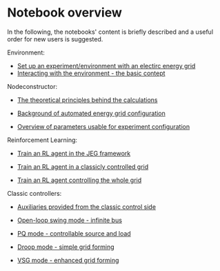 # Notebook overview

In the following, the notebooks' content is briefly described and a useful order for new users is suggested.  

Environment:
* [Set up an experiment/environment with an electirc energy grid](https://github.com/upb-lea/JuliaElectricGrid.jl/blob/main/examples/notebooks/Env_Create_DEMO.ipynb)
* [Interacting with the environment - the basic contept](https://github.com/upb-lea/JuliaElectricGrid.jl/blob/main/examples/notebooks/Env_Interaction_DEMO.ipynb)

Nodeconstructor:
* [The theoretical principles behind the calculations](https://github.com/upb-lea/JuliaElectricGrid.jl/blob/main/examples/notebooks/NodeConstructor_Theory_DEMO.ipynb)
* [Background of automated energy grid configuration](https://github.com/upb-lea/JuliaElectricGrid.jl/blob/main/examples/notebooks/NodeConstructor_Application_DEMO.ipynb)

* [Overview of parameters usable for experiment configuration](https://github.com/upb-lea/JuliaElectricGrid.jl/blob/main/examples/notebooks/Default_Parameters.ipynb)

Reinforcement Learning:
* [Train an RL agent in the JEG framework](https://github.com/upb-lea/JuliaElectricGrid.jl/blob/main/examples/notebooks/NodeConstructor_Theory_DEMO.ipynb)

* [Train an RL agent in a classicly controlled grid](https://github.com/upb-lea/JuliaElectricGrid.jl/blob/main/examples/notebooks/RL_Classical_Controllers_Merge_DEMO.ipynb)

* [Train an RL agent controlling the whole grid](https://github.com/upb-lea/JuliaElectricGrid.jl/blob/main/examples/notebooks/RL_Complex_DEMO.ipynb)

Classic controllers:
* [Auxiliaries provided from the classic control side](https://github.com/upb-lea/JuliaElectricGrid.jl/blob/main/examples/notebooks/1_Auxiliaries_OU_process.ipynb)

* [Open-loop swing mode - infinite bus](https://github.com/upb-lea/JuliaElectricGrid.jl/blob/main/examples/notebooks/RL_Complex_DEMO.ipynb)

* [PQ mode - controllable source and load](https://github.com/upb-lea/JuliaElectricGrid.jl/blob/main/examples/notebooks/2_Classical_Controllers_PQ.ipynb)

* [Droop mode - simple grid forming](https://github.com/upb-lea/JuliaElectricGrid.jl/blob/main/examples/notebooks/3_Classical_Controllers_Droop.ipynb)

* [VSG mode - enhanced grid forming](https://github.com/upb-lea/JuliaElectricGrid.jl/blob/main/examples/notebooks/4_Classical_Controllers_VSG.ipynb)


